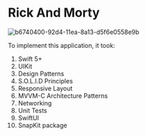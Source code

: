 # Rick And Morty


![b6740400-92d4-11ea-8a13-d5f6e0558e9b](https://user-images.githubusercontent.com/120562306/211813326-c63f4dce-f809-4c6c-a99e-bca084deb33b.png)

To implement this application, it took:
  1) Swift 5+
  2) UIKit
  3) Design Patterns
  4) S.O.L.I.D Principles
  5) Responsive Layout
  6) MVVM-C Architecture Patterns
  7) Networking
  8) Unit Tests
  9) SwiftUI
  10) SnapKit package
